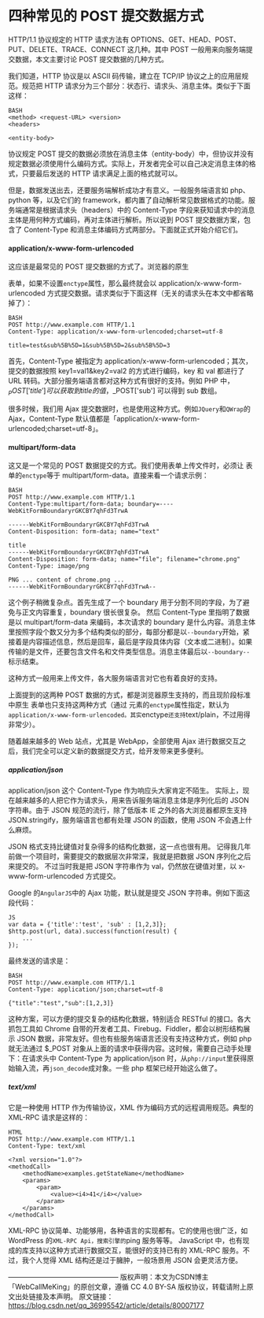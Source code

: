 # 四种常见的 POST 提交数据方式

HTTP/1.1 协议规定的 HTTP 请求方法有 OPTIONS、GET、HEAD、POST、PUT、DELETE、TRACE、CONNECT 这几种。其中 POST 一般用来向服务端提交数据，本文主要讨论 POST 提交数据的几种方式。

我们知道，HTTP 协议是以 ASCII 码传输，建立在 TCP/IP 协议之上的应用层规范。规范把 HTTP 请求分为三个部分：状态行、请求头、消息主体。类似于下面这样：

    BASH
    <method> <request-URL> <version>
    <headers>
     
    <entity-body>
    
协议规定 POST 提交的数据必须放在消息主体（entity-body）中，但协议并没有规定数据必须使用什么编码方式。实际上，开发者完全可以自己决定消息主体的格式，只要最后发送的 HTTP 请求满足上面的格式就可以。

但是，数据发送出去，还要服务端解析成功才有意义。一般服务端语言如 php、python 等，以及它们的 framework，都内置了自动解析常见数据格式的功能。服务端通常是根据请求头（headers）中的 Content-Type 字段来获知请求中的消息主体是用何种方式编码，再对主体进行解析。所以说到 POST 提交数据方案，包含了 Content-Type 和消息主体编码方式两部分。下面就正式开始介绍它们。

#### application/x-www-form-urlencoded

这应该是最常见的 POST 提交数据的方式了。浏览器的原生 <form> 表单，如果不设置`enctype`属性，那么最终就会以 application/x-www-form-urlencoded 方式提交数据。请求类似于下面这样（无关的请求头在本文中都省略掉了）：

    BASH
    POST http://www.example.com HTTP/1.1
    Content-Type: application/x-www-form-urlencoded;charset=utf-8
     
    title=test&sub%5B%5D=1&sub%5B%5D=2&sub%5B%5D=3
    
首先，Content-Type 被指定为 application/x-www-form-urlencoded；其次，提交的数据按照 key1=val1&key2=val2 的方式进行编码，key 和 val 都进行了 URL 转码。大部分服务端语言都对这种方式有很好的支持。例如 PHP 中，$_POST['title'] 可以获取到 title 的值，$_POST['sub'] 可以得到 sub 数组。

很多时候，我们用 Ajax 提交数据时，也是使用这种方式。例如`JQuery`和`QWrap`的 Ajax，Content-Type 默认值都是「application/x-www-form-urlencoded;charset=utf-8」。

#### multipart/form-data

这又是一个常见的 POST 数据提交的方式。我们使用表单上传文件时，必须让 <form> 表单的`enctype`等于 multipart/form-data。直接来看一个请求示例：

    BASH
    POST http://www.example.com HTTP/1.1
    Content-Type:multipart/form-data; boundary=----WebKitFormBoundaryrGKCBY7qhFd3TrwA
     
    ------WebKitFormBoundaryrGKCBY7qhFd3TrwA
    Content-Disposition: form-data; name="text"
     
    title
    ------WebKitFormBoundaryrGKCBY7qhFd3TrwA
    Content-Disposition: form-data; name="file"; filename="chrome.png"
    Content-Type: image/png
     
    PNG ... content of chrome.png ...
    ------WebKitFormBoundaryrGKCBY7qhFd3TrwA--
    
这个例子稍微复杂点。首先生成了一个 boundary 用于分割不同的字段，为了避免与正文内容重复，boundary 很长很复杂。
然后 Content-Type 里指明了数据是以 multipart/form-data 来编码，本次请求的 boundary 是什么内容。消息主体里按照字段个数又分为多个结构类似的部分，每部分都是以`--boundary`开始，紧接着是内容描述信息，然后是回车，最后是字段具体内容（文本或二进制）。如果传输的是文件，还要包含文件名和文件类型信息。消息主体最后以`--boundary--`标示结束。

这种方式一般用来上传文件，各大服务端语言对它也有着良好的支持。

上面提到的这两种 POST 数据的方式，都是浏览器原生支持的，而且现阶段标准中原生 <form> 表单也只支持这两种方式（通过 <form> 元素的`enctype`属性指定，默认为`application/x-www-form-urlencoded。其实`enctype`还支持`text/plain，不过用得非常少）。

随着越来越多的 Web 站点，尤其是 WebApp，全部使用 Ajax 进行数据交互之后，我们完全可以定义新的数据提交方式，给开发带来更多便利。

##### application/json

application/json 这个 Content-Type 作为响应头大家肯定不陌生。
实际上，现在越来越多的人把它作为请求头，用来告诉服务端消息主体是序列化后的 JSON 字符串。由于 JSON 规范的流行，除了低版本 IE 之外的各大浏览器都原生支持 JSON.stringify，服务端语言也都有处理 JSON 的函数，使用 JSON 不会遇上什么麻烦。

JSON 格式支持比键值对复杂得多的结构化数据，这一点也很有用。
记得我几年前做一个项目时，需要提交的数据层次非常深，我就是把数据 JSON 序列化之后来提交的。
不过当时我是把 JSON 字符串作为 val，仍然放在键值对里，以 x-www-form-urlencoded 方式提交。

Google 的`AngularJS`中的 Ajax 功能，默认就是提交 JSON 字符串。例如下面这段代码：

    JS
    var data = {'title':'test', 'sub' : [1,2,3]};
    $http.post(url, data).success(function(result) {
        ...
    });
    
最终发送的请求是：

    BASH
    POST http://www.example.com HTTP/1.1 
    Content-Type: application/json;charset=utf-8
     
    {"title":"test","sub":[1,2,3]}
    
这种方案，可以方便的提交复杂的结构化数据，特别适合 RESTful 的接口。各大抓包工具如 Chrome 自带的开发者工具、Firebug、Fiddler，都会以树形结构展示 JSON 数据，非常友好。但也有些服务端语言还没有支持这种方式，例如 php 就无法通过 $_POST 对象从上面的请求中获得内容。这时候，需要自己动手处理下：在请求头中 Content-Type 为 application/json 时，从`php://input`里获得原始输入流，再`json_decode`成对象。一些 php 框架已经开始这么做了。

##### text/xml

它是一种使用 HTTP 作为传输协议，XML 作为编码方式的远程调用规范。典型的 XML-RPC 请求是这样的：

    HTML
    POST http://www.example.com HTTP/1.1 
    Content-Type: text/xml
     
    <?xml version="1.0"?>
    <methodCall>
        <methodName>examples.getStateName</methodName>
        <params>
            <param>
                <value><i4>41</i4></value>
            </param>
        </params>
    </methodCall>
    
XML-RPC 协议简单、功能够用，各种语言的实现都有。它的使用也很广泛，如 WordPress 的`XML-RPC Api，搜索引擎的`ping 服务等等。
JavaScript 中，也有现成的库支持以这种方式进行数据交互，能很好的支持已有的 XML-RPC 服务。不过，我个人觉得 XML 结构还是过于臃肿，一般场景用 JSON 会更灵活方便。

————————————————
版权声明：本文为CSDN博主「WebCallMeKing」的原创文章，遵循 CC 4.0 BY-SA 版权协议，转载请附上原文出处链接及本声明。
原文链接：https://blog.csdn.net/qq_36995542/article/details/80007177